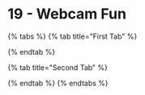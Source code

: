 # 19 - Webcam Fun

{% tabs %}
{% tab title="First Tab" %}

{% endtab %}

{% tab title="Second Tab" %}

{% endtab %}
{% endtabs %}

